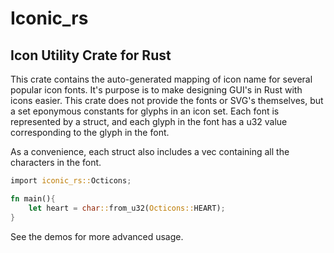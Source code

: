 # Iconic_rs

## Icon Utility Crate for Rust

This crate contains the auto-generated mapping of icon name for several popular icon fonts. It's purpose is to make designing GUI's in Rust with icons easier.
This crate does not provide the fonts or SVG's themselves, but a set eponymous constants for glyphs in an icon set.
Each font is represented by a struct, and each glyph in the font has a u32 value corresponding to the glyph in the font.

As a convenience, each struct also includes a vec containing all the characters in the font.

```rust
import iconic_rs::Octicons;

fn main(){
    let heart = char::from_u32(Octicons::HEART);
}

```

See the demos for more advanced usage.
